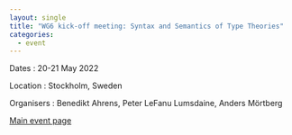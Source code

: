 ```yaml
---
layout: single
title: "WG6 kick-off meeting: Syntax and Semantics of Type Theories"
categories:
  - event
---
```


Dates
:   20-21 May 2022

Location
:	Stockholm, Sweden

Organisers
:	Benedikt Ahrens, Peter LeFanu Lumsdaine, Anders Mörtberg

[Main event page](/wg6-kickoff-stockholm)

